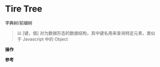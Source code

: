 <h1>Tire Tree</h1>

字典树/前缀树

> 以 [键，值] 对为数据形态的数据结构，其中键名用来查询特定元素，类似于 Javascript 中的 Object

**操作**

**参考**
